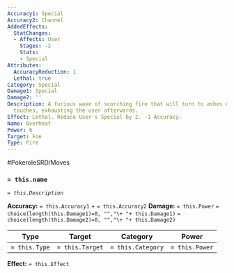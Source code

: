 ```yaml
---
Accuracy1: Special
Accuracy2: Channel
AddedEffects:
  StatChanges:
  - Affects: User
    Stages: -2
    Stats:
    - Special
Attributes:
  AccuracyReduction: 1
  Lethal: true
Category: Special
Damage1: Special
Damage2: ''
Description: A furious wave of scorching fire that will turn to ashes everything it
  touches, exhausting the user afterwards.
Effect: Lethal. Reduce User's Special by 2. -1 Accuracy.
Name: Overheat
Power: 6
Target: Foe
Type: Fire
---
```


#PokeroleSRD/Moves

### `= this.name`
*`= this.Description`*

**Accuracy:** `= this.Accuracy1` + `= this.Accuracy2`
**Damage:** `= this.Power` `= choice(length(this.Damage1)=0, "","\+ "+ this.Damage1)` `= choice(length(this.Damage2)=0, "","\+ "+ this.Damage2)`

| Type          | Target          | Category          | Power          |
| ------------- | --------------- | ----------------  | -------------- |
| `= this.Type` | `= this.Target` | `= this.Category` | `= this.Power` | 

**Effect:** `= this.Effect`